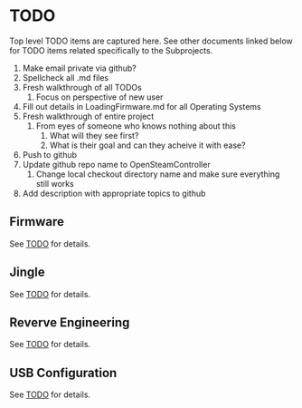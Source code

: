 # TODO

Top level TODO items are captured here. See other documents linked below for
 TODO items related specifically to the Subprojects.

1. Make email private via github?
1. Spellcheck all .md files
1. Fresh walkthrough of all TODOs
    1. Focus on perspective of new user
1. Fill out details in LoadingFirmware.md for all Operating Systems
1. Fresh walkthrough of entire project
    1. From eyes of someone who knows nothing about this
        1. What will they see first?
        1. What is their goal and can they acheive it with ease?
1. Push to github
1. Update github repo name to OpenSteamController
    1. Change local checkout directory name and make sure everything still works
1. Add description with appropriate topics to github

## Firmware

See [TODO](./Firmware/TODO.md) for details.

## Jingle

See [TODO](./Jingle/TODO.md) for details.

## Reverve Engineering

See [TODO](./ReverseEngineering/TODO.md) for details.

## USB Configuration

See [TODO](./UsbConfiguration/TODO.md) for details.

